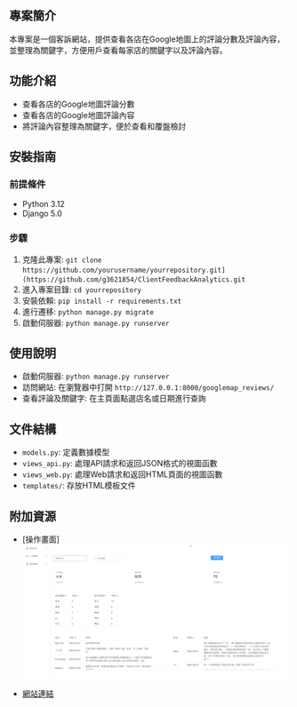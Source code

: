 ## 專案簡介
本專案是一個客訴網站，提供查看各店在Google地圖上的評論分數及評論內容，並整理為關鍵字，方便用戶查看每家店的關鍵字以及評論內容。

## 功能介紹
- 查看各店的Google地圖評論分數
- 查看各店的Google地圖評論內容
- 將評論內容整理為關鍵字，便於查看和覆盤檢討

## 安裝指南
### 前提條件
- Python 3.12
- Django 5.0

### 步驟
1. 克隆此專案: `git clone https://github.com/yourusername/yourrepository.git](https://github.com/g3621854/ClientFeedbackAnalytics.git`
2. 進入專案目錄: `cd yourrepository`
3. 安裝依賴: `pip install -r requirements.txt`
4. 進行遷移: `python manage.py migrate`
5. 啟動伺服器: `python manage.py runserver`

## 使用說明
- 啟動伺服器: `python manage.py runserver`
- 訪問網站: 在瀏覽器中打開 `http://127.0.0.1:8000/googlemap_reviews/`
- 查看評論及關鍵字: 在主頁面點選店名或日期進行查詢

## 文件結構
- `models.py`: 定義數據模型
- `views_api.py`: 處理API請求和返回JSON格式的視圖函數
- `views_web.py`: 處理Web請求和返回HTML頁面的視圖函數
- `templates/`: 存放HTML模板文件

## 附加資源
- [操作畫面]
  ![image](https://github.com/g3621854/ClientFeedbackAnalytics/blob/main/googlemap_reviews/resources/Django_web_template.gif)

- [網站連結](https://honestcoe.zeabur.app/googlemap_reviews/)
